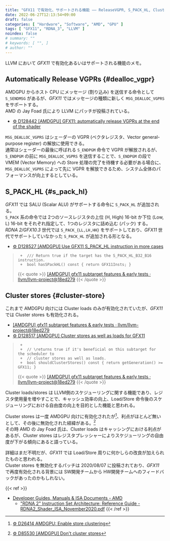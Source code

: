 ```yaml
---
title: "GFX11 で有効化、サポートされる機能 ―― ReleaseVGPR, S_PACK_HL, Cluster stores"
date: 2022-06-27T12:13:54+09:00
draft: false
categories: [ "Hardware", "Software", "AMD", "GPU" ]
tags: [ "GFX11", "RDNA_3", "LLVM" ]
noindex: false
# summary: ""
# keywords: [ "", ]
# author: ""
---
```


LLVM において *GFX11* で有効化あるいはサポートされる機能のメモ。  

## Automatically Release VGPRs {#dealloc_vgpr}
AMDGPU からホスト CPU にメッセージ (割り込み) を送信する命令として `S_SENDMSG` があるが、*GFX11* ではメッセージの種類に新しく `MSG_DEALLOC_VGPRS` をサポートする。  
AMD の Jay Foad 氏により LLVM にパッチが投稿されている。  

 * [⚙ D128442 [AMDGPU] GFX11: automatically release VGPRs at the end of the shader](https://reviews.llvm.org/D128442)

`MSG_DEALLOC_VGPRS` はシェーダーの VGPR (ベクタレジスタ、Vector general-purpose register) の解放に使用できる。  
通常はシェーダーの最後に呼ばれる `S_ENDPGM` 命令で VGPR が解放されるが、`S_ENDPGM` の前に `MSG_DEALLOC_VGPRS` を送信することで、`S_ENDPGM` の段で VMEM (Vector Memory) への Store 処理の完了を待機する必要がある場合に、`MSG_DEALLOC_VGPRS` によって先に VGPR を解放できるため、システム全体のパフォーマンスが向上するとしている。  

## S_PACK_HL {#s_pack_hl}
*GFX11* では SALU (Scalar ALU) がサポートする命令に `S_PACK_HL` が追加される。  
`S_PACK` 系の命令では 2つのソースレジスタの上位 (H, High) 16-bit か下位 (Low, L) 16-bit をそれぞれ指定して、1つのレジスタに詰め込む (パック) する。  
*RDNA 2/GFX10.3* 世代では `S_PACK_{LL,LH,HH}` をサポートしており、*GFX11* 世代でサポートしていなかった `S_PACK_HL` が追加される形となる。  

 * [⚙ D128527 [AMDGPU] Use GFX11 S_PACK_HL instruction in more cases](https://reviews.llvm.org/D128527)

 > 		+  /// Return true if the target has the S_PACK_HL_B32_B16 instruction.
 > 		+  bool hasSPackHL() const { return GFX11Insts; }
 >
 > {{< quote >}} [[AMDGPU] gfx11 subtarget features & early tests · llvm/llvm-project@18ed279](https://github.com/llvm/llvm-project/commit/18ed279a3a4aa830830e5cfee3e3824f91c3ca6c) {{< /quote >}}

## Cluster stores {#cluster-store}
これまで AMDGPU 向けには Cluster loads のみが有効化されていたが、*GFX11* では Cluster stores も有効化される。  

 * [[AMDGPU] gfx11 subtarget features & early tests · llvm/llvm-project@18ed279](https://github.com/llvm/llvm-project/commit/18ed279a3a4aa830830e5cfee3e3824f91c3ca6c)
 * [⚙ D128517 [AMDGPU] Cluster stores as well as loads for GFX11](https://reviews.llvm.org/D128517)

 > 		+
 > 		+  // \returns true if it's beneficial on this subtarget for the scheduler to
 > 		+  // cluster stores as well as loads.
 > 		+  bool shouldClusterStores() const { return getGeneration() >= GFX11; }
 >
 > {{< quote >}} [[AMDGPU] gfx11 subtarget features & early tests · llvm/llvm-project@18ed279](https://github.com/llvm/llvm-project/commit/18ed279a3a4aa830830e5cfee3e3824f91c3ca6c) {{< /quote >}}

Cluster loads/stores は LLVM側のスケジューリングに関する機能であり、レジスタ使用量を増やすことで、キャッシュ効率の向上、Load/Store 命令後のスケジューリングにおける自由度の向上を目的とした機能と思われる。  

Cluster stores は一度 AMDGPU 向けに有効化されたが[^enable-store]、利点がほとんど無いとして、その後に無効化された経緯がある。[^disable-store]  
その時 AMD の Jay Foad 氏は、Cluster loads はキャッシングにおける利点があるが、Cluster stores はレジスタプレッシャーによりスケジューリングの自由度が下がる傾向にあると語っている。  

[^enable-store]: [⚙ D26414 AMDGPU: Enable store clustering](https://reviews.llvm.org/D26414)
[^disable-store]: [⚙ D85530 [AMDGPU] Don't cluster stores](https://reviews.llvm.org/D85530)

詳細はまだ不明だが、*GFX11* では Load/Store 周りに何かしらの改良が加えられたものと思われる。  
Cluster stores を無効化するパッチは 2020/08/07 に投稿されており、*GFX11* で再度有効化される背景には SW開発チームから HW開発チームへのフィードバックがあったのかもしれない。  

{{< ref >}}
 * [Developer Guides, Manuals & ISA Documents - AMD](https://developer.amd.com/resources/developer-guides-manuals/)
    * ["RDNA 2" Instruction Set Architecture: Reference Guide - RDNA2_Shader_ISA_November2020.pdf](https://developer.amd.com/wp-content/resources/RDNA2_Shader_ISA_November2020.pdf)
{{< /ref >}}

